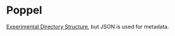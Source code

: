# Poppel

[Experimental Directory Structure](https://github.com/CINPLA/exdir), but JSON is used for metadata.
